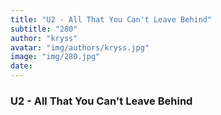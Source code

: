 ```yaml
---
title: "U2 - All That You Can't Leave Behind"
subtitle: "280"
author: "kryss"
avatar: "img/authors/kryss.jpg"
image: "img/280.jpg"
date:
---
```


### U2 - All That You Can't Leave Behind
